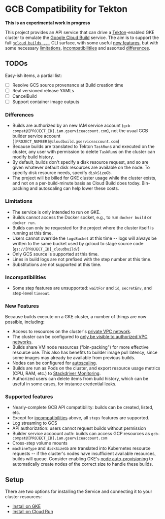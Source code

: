 # GCB Compatibility for Tekton

**This is an experimental work in progress**

This project provides an API service that can drive a
[Tekton](https://tekton.dev)-enabled GKE cluster to emulate the [Google Cloud
Build](https://cloud.google.com/cloud-build) service. The aim is to support the
full [`gcloud builds
...`](https://cloud.google.com/sdk/gcloud/reference/builds/) CLI surface, with
some useful [new features](#new-features), but with some necessary
[limitations](#limitations), [incompatibilitiies](#incompatibilities) and
assorted [differences](#differences).

## TODOs

Easy-ish items, a partial list:

- [ ] Resolve GCS source provenance at Build creation time
- [ ] Real versioned release YAMLs
- [ ] CancelBuild
- [ ] Support container image outputs

### Differences

* Builds are authorized by an new IAM service account
  (`gcb-compat@[PROJECT_ID].iam.gserviceaccount.com`), not the usual GCB
  builder service account (`[PROJECT_NUMBER]@cloudbuild.gserviceaccount.com`)
* Because builds are translated to Tekton `TaskRun`s and executed on the
  cluster, any user with permission to delete `TaskRun`s on the cluster can
  modify build history.
* By default, builds don't specify a disk resource request, and so are given
  whatever default disk resources are available on the node. To specify disk
  resource needs, specify `diskSizeGb`.
* The project will be billed for GKE cluster usage while the cluster exists, and
  not on a per-build-minute basis as Cloud Build does today. Bin-packing and
  autoscaling can help lower these costs.

### Limitations

* The service is only intended to run on GKE.
* Builds cannot access the Docker socket, e.g., to run `docker build` or
  `docker run`.
* Builds can only be requested for the project where the cluster itself is
  running at this time.
* Users cannot override the `logsBucket` at this time -- logs will always be
  written to the same bucket used by gcloud to stage source code
  (`gs://[PROJECT_ID]_cloudbuild/`)
* Only GCS source is supported at this time.
* Lines in build logs are not prefixed with the step number at this time.
* Substitutions are not supported at this time.

### Incompatibilities

* Some step features are unsupported: `waitFor` and `id`, `secretEnv`, and
  step-level `timeout`.

### New Features

Because builds execute on a GKE cluster, a number of things are now possible,
including:

* Access to resources on the cluster's [private VPC
  network](https://cloud.google.com/kubernetes-engine/docs/how-to/cluster-shared-vpc).
* The cluster can be configured to [only be visible to authorized VPC
  networks](https://cloud.google.com/kubernetes-engine/docs/how-to/private-clusters).
* Builds share VM node resources ("bin-packing") for more effective resource
  use. This also has benefits to builder image pull latency, since some images
  may already be available from previous builds.
* Nodes can be configured for
  [autoscaling](https://cloud.google.com/kubernetes-engine/docs/concepts/cluster-autoscaler).
* Builds are run as Pods on the cluster, and export resource usage metrics (CPU,
  RAM, etc.) to [Stackdriver
  Monitoring](https://cloud.google.com/monitoring/kubernetes-engine/).
* Authorized users can delete items from build history, which can be useful in
  some cases, for instance credential leaks.

### Supported features

* Nearly-complete GCB API compatibility: builds can be created, listed, etc.
* Except for [incompatibilities](#incompatibilities) above, all `steps` features
  are supported.
* Log streaming to GCS
* API authorization: users cannot request builds without permission
* Builder service accoount auth: builds can access GCP resources as
  `gcb-compat@[PROJECT_ID].iam.gserviceaccount.com`
* Cross-step volume mounts
* `machineType` and `diskSizeGb` are translated into Kubernetes resource
  requests -- if the cluster's nodes have insufficient available resources,
  builds will queue. Consider enabling GKE's [node
  auto-provisioning](https://cloud.google.com/kubernetes-engine/docs/how-to/node-auto-provisioning)
  to automatically create nodes of the correct size to handle these builds.

## Setup

There are two options for installing the Service and connecting it to your
cluster resources:

* [Install on GKE](docs/install_cluster.md)
* [Install on Cloud Run](docs/install_cloud_run.md)
